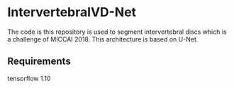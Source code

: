 # IntervertebralVD-Net

The code is this repository is used to segment intervertebral discs which is a challenge of MICCAI 2018.
This architecture is based on U-Net.

## Requirements
tensorflow 1.10



